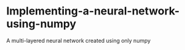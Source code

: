 # Implementing-a-neural-network-using-numpy
A multi-layered neural network created  using only numpy 
